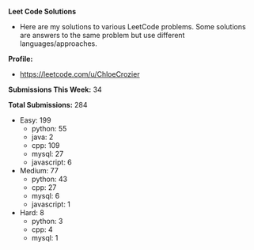 **Leet Code Solutions**

- Here are my solutions to various LeetCode problems. Some solutions are answers to the same problem but use different languages/approaches.

**Profile:**

- https://leetcode.com/u/ChloeCrozier

**Submissions This Week:** 34

**Total Submissions:** 284
- Easy: 199
  - python: 55
  - java: 2
  - cpp: 109
  - mysql: 27
  - javascript: 6
- Medium: 77
  - python: 43
  - cpp: 27
  - mysql: 6
  - javascript: 1
- Hard: 8
  - python: 3
  - cpp: 4
  - mysql: 1